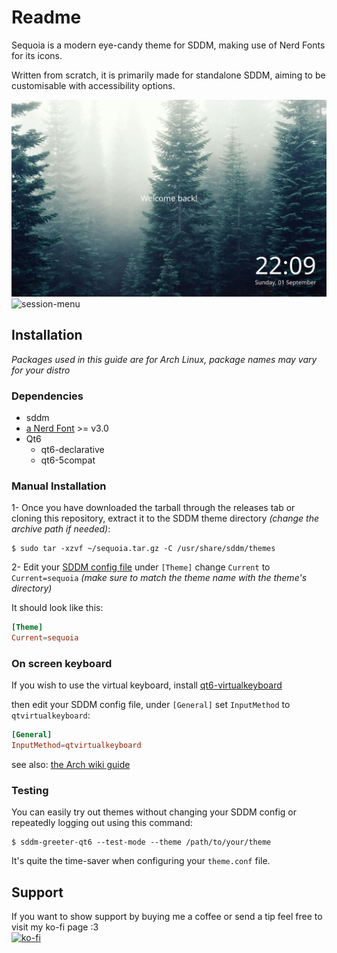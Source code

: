 # Readme

Sequoia is a modern eye-candy theme for SDDM, making use of Nerd Fonts for its icons.

Written from scratch, it is primarily made for standalone SDDM, aiming to be customisable with accessibility options.

![theme-screenshot](preview.png "Preview")
![session-menu](https://github.com/user-attachments/assets/ab06edb2-ea17-465b-8961-8330662de666 "Session selection")


## Installation

*Packages used in this guide are for Arch Linux, package names may vary for your distro*

### Dependencies

* sddm
* [a Nerd Font](https://www.nerdfonts.com/) >= v3.0
* Qt6
  * qt6-declarative
  * qt6-5compat

### Manual Installation

1- Once you have downloaded the tarball through the releases tab or cloning this repository, extract it to the SDDM theme directory *(change the archive path if needed)*:

```
$ sudo tar -xzvf ~/sequoia.tar.gz -C /usr/share/sddm/themes
```

2- Edit your [SDDM config file](https://man.archlinux.org/man/sddm.conf.5) under `[Theme]` change `Current` to `Current=sequoia` *(make sure to match the theme name with the theme's directory)*

It should look like this:

```conf
[Theme]
Current=sequoia
```

### On screen keyboard

If you wish to use the virtual keyboard, install [qt6-virtualkeyboard](https://archlinux.org/packages/?name=qt6-virtualkeyboard)

then edit your SDDM config file, under `[General]` set `InputMethod` to `qtvirtualkeyboard`:

```conf
[General]
InputMethod=qtvirtualkeyboard
```

see also: [the Arch wiki guide](https://wiki.archlinux.org/title/SDDM#Enable_virtual_keyboard)

### Testing

You can easily try out themes without changing your SDDM config or repeatedly logging out using this command:

```
$ sddm-greeter-qt6 --test-mode --theme /path/to/your/theme
```

It's quite the time-saver when configuring your `theme.conf` file.

## Support

If you want to show support by buying me a coffee or send a tip feel free to visit my ko-fi page :3 <br/>
[![ko-fi](https://ko-fi.com/img/githubbutton_sm.svg)](https://ko-fi.com/Y8Y0473AA)
